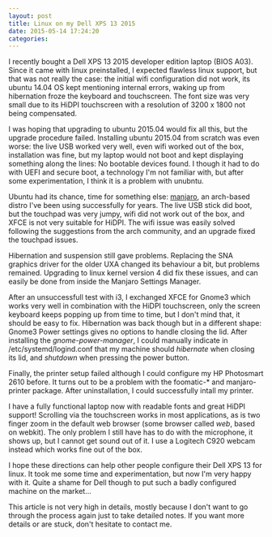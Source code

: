 ```yaml
---
layout: post
title: Linux on my Dell XPS 13 2015
date: 2015-05-14 17:24:20
categories: 
---
```


I recently bought a Dell XPS 13 2015 developer edition laptop (BIOS A03). Since it came with linux preinstalled, I expected flawless linux support, but that was not really the case: the initial wifi configuration did not work, its ubuntu 14.04 OS kept mentioning internal errors, waking up from hibernation froze the keyboard and touchscreen. The font size was very small due to its HiDPI touchscreen with a resolution of 3200 x 1800 not being compensated.

I was hoping that upgrading to ubuntu 2015.04 would fix all this, but the upgrade procedure failed. Installing ubuntu 2015.04 from scratch was even worse: the live USB worked very well, even wifi worked out of the box, installation was fine, but my laptop would not boot and kept displaying something along the lines: No bootable devices found. I though it had to do with UEFI and secure boot, a technology I'm not familiar with, but after some experimentation, I think it is a problem with unubntu.

Ubuntu had its chance, time for something else: [manjaro](http://manjaro.org), an arch-based distro I've been using successfully for years. The live USB stick did boot, but the touchpad was very jumpy, wifi did not work out of the box, and XFCE is not very suitable for HiDPI. The wifi issue was easily solved following the suggestions from the arch community, and an upgrade fixed the touchpad issues.

Hibernation and suspension still gave problems. Replacing the SNA graphics driver for the older UXA changed its behaviour a bit, but problems remained. Upgrading to linux kernel version 4 did fix these issues, and can easily be done from inside the Manjaro Settings Manager.

After an unsuccessfull test with i3, I exchanged XFCE for Gnome3 which works very well in combination with the HiDPI touchscreen, only the screen keyboard keeps popping up from time to time, but I don't mind that, it should be easy to fix. Hibernation was back though but in a different shape: Gnome3 Power settings gives no options to handle closing the lid. After installing the _gnome-power-manager_, I could manually indicate in /etc/systemd/logind.conf that my machine should _hibernate_ when closing its lid, and _shutdown_ when pressing the power button.

Finally, the printer setup failed although I could configure my HP Photosmart 2610 before. It turns out to be a problem with the foomatic-\* and manjaro-printer package. After uninstallation, I could successfully intall my printer.

I have a fully functional laptop now with readable fonts and great HiDPI support! Scrolling via the touchscreen works in most applications, as is two finger zoom in the default web browser (some browser called _web_, based on webkit). The only problem I still have has to do with the microphone, it shows up, but I cannot get sound out of it. I use a Logitech C920 webcam instead which works fine out of the box.

I hope these directions can help other people configure their Dell XPS 13 for linux. It took me some time and experimentation, but now I'm very happy with it. Quite a shame for Dell though to put such a badly configured machine on the market...

This article is not very high in details, mostly because I don't want to go through the process again just to take detailed notes. If you want more details or are stuck, don't hesitate to contact me.
